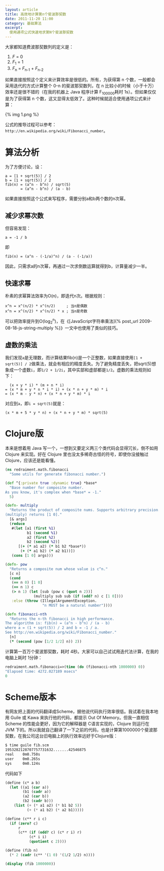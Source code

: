 ```yaml
---
layout: article
title: 高效地计算第n个斐波那契数
date: 2011-11-20 11:00
category: 基础算法
excerpt:
  使用通项公式快速地求第N个斐波那契数
---
```


大家都知道费波那契数列的定义是：

<ol>
  <li><i>F</i> = 0</li>
  <li><i>F</i><sub>1</sub> = 1</li>
  <li><i>F</i><sub>n</sub> = <i>F</i><sub>n-1</sub> + <i>F</i><sub>n-2</sub></li>
</ol>

如果直接按照这个定义来计算效率是很低的。所有，为获得第 n 个数，一般都会采用迭代的方式计算整个 0-n 的斐波那契数列，在 n 比较小的时候（小于十万）效率还是很不错的（在我的机器上 Java 程序计算 F<sub>100000</sub>耗时 1s）。但如果仅仅是为了获得第 n 个数，这又显得太低效了。这种时候就适合使用通项公式来计算：

{% img 1.png %}

公式的推导过程可以参考：`http://en.wikipedia.org/wiki/Fibonacci_number`。

# 算法分析

为了方便讨论，设：

    a = [1 + sqrt(5)] / 2
    b = [1 + sqrt(5)] / 2
    fib(n) = (a^n - b^n) / sqrt(5)
           = (a^n - b^n) / (a - b)

如果直接按照这个公式来写程序，需要分别a和b两个数的n次幂。

## 减少求幂次数

但容易发现：

    a = -1 / b

即

    fib(n) = (a^n - (-1/a)^n) / (a - (-1/a))

因此，只需求a的n次幂，再通过一次求倒数运算就得到b，计算量减少一半。

## 快速求幂

朴素的求幂算法效率为O(n)，即迭代n次。根据规则：

    x^n = x^(n/2) * x^(n/2)     ; 当n是偶数
    x^n = x^(n/2) * x^(n/2) * x ; 当n是奇数

可以把效率提升到O(log<sub>2</sub><sup>n</sup>)，在《[JavaScript字符串乘法]{% post_url 2009-08-18-js-string-multiply %}》一文中也使用了类似的技巧。

## 虚数的乘法

我们发现`a`是无理数，而计算结果fib(n)是一个正整数，如果直接使用`[1 + sqrt(5)] / 2`做乘法，就会有相应的精度丢失。为了避免精度丢失，把sqrt(5)想象成一个虚数`i`，即`1/2 + 1/2i`，其中实部和虚部都是`1/2`。虚数的乘法规则如下：

      (x + y * i) * (m + n * i)
    = (x * m + y * n * i * i) + (x * n + y * m) * i
    = (x * m - y * n) + (x * n + y * m) * i

对应到`a`，即`i = sqrt(5)`就是：

    (x * m + 5 * y * n) + (x * n + y * m) * sqrt(5)

# Clojure版

本来是想着用 Java 写一个，一想到又要定义两三个类代码会显得冗长，倒不如用 Clojure 来实现。好在 Clojure 里也没太多稀奇古怪的符号，即使你没接触过 Clojure，应该还是能看懂。

```clojure
(ns redraiment.math.fibonacci
  "Some utils for generate fibonacci number.")

(def ^{:private true :dynamic true} *base*
  "Base number for composite number.
As you know, it's complex when *base* = -1."
  5)

(defn- multiply
  "Returns the product of composite nums. Supports arbitrary precision.
(multiply) returns [1 0]."
  [& args]
  (reduce
   #(let [a1 (first %1)
          b1 (second %1)
          a2 (first %2)
          b2 (second %2)]
      [(+ (* a1 a2) (* b1 b2 *base*))
       (+ (* a1 b2) (* a2 b1))])
   (cons [1 0] args)))

(defn- pow
  "Returns a composite num whose value is c^n."
  [c n]
  (cond
   (== n 0) [1 0]
   (== n 1) c
   (> n 1) (let [sub (pow c (quot n 2))]
             (multiply sub sub (if (odd? n) c [1 0])))
   :else (throw (IllegalArgumentException.
                 "n MUST be a natural number"))))

(defn fibonacci-nth
  "Returns the n-th fibonacci in high performance.
The algorithm is: fib(n) = (a^n - b^n) / (a - b)
where a = (1 + sqrt(5)) / 2 and b = -1 / a.
See http://en.wikipedia.org/wiki/Fibonacci_number."
  [n]
  (* (second (pow [1/2 1/2] n)) 2))
```

计算第一百万个斐波那契数，耗时 4秒。大家可以自己试试用迭代法计算，在我的电脑上耗时 1分钟：

```clojure
redraiment.math.fibonacci=>(time (do (fibonacci-nth 1000000) 0))
"Elapsed time: 4272.027189 msecs"
0
```

# Scheme版本

有网友把上面的代码翻译成Scheme，据他说代码执行效率很低。我试着在我本地用 Guile 或 Kawa 来执行他的代码，都提示 Out Of Memory。但我一直相信 Scheme 的性能会更好，因为它的解释器是 C语言实现的，Clojure 则运行在 JVM 下的。所以我就自己翻译了一下之前的代码，也是计算第1000000个斐波那契数，在我公司这台旧电脑上的执行效率远好于Clojure版：

```bash
$ time guile fib.scm
1953282128707757731632.......42546875
real    0m0.750s
user    0m0.265s
sys     0m0.124s
```

代码如下

```scheme
(define (c* a b)
  (let ((a1 (car a))
        (b1 (cadr a))
        (a2 (car b))
        (b2 (cadr b)))
    (list (+ (* a1 a2) (* b1 b2 5))
          (+ (* a1 b2) (* a2 b1)))))

(define (c** r i c)
  (if (zero? c)
      r
      (c** (if (odd? c) (c* r i) r)
           (c* i i)
           (quotient c 2))))

(define (fib n)
  (* 2 (cadr (c** '(1 0) '(1/2 1/2) n))))

(display (fib 1000000))
```
